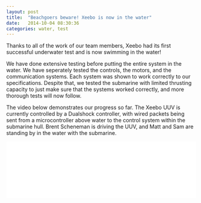 ```yaml
---
layout: post
title:  "Beachgoers beware! Xeebo is now in the water"
date:   2014-10-04 08:30:36
categories: water, test
---
```

Thanks to all of the work of our team members, Xeebo had its first successful underwater test and is now swimming in the water! 

We have done extensive testing before putting the entire system in the water. We have seperately tested the controls, the motors, and the communication systems. Each system was shown to work correctly to our specifications. Despite that, we tested the submarine with limited thrusting capacity to just make sure that the systems worked correctly, and more thorough tests will now follow. 

The video below demonstrates our progress so far. The Xeebo UUV is currently controlled by a Dualshock controller, with wired packets being sent from a microcontroller above water to the control system within the submarine hull. Brent Scheneman is driving the UUV, and Matt and Sam are standing by in the water with the submarine.

<iframe style="width:100%;height:auto;" src="//www.youtube.com/embed/Pi5bvLDqsAY" frameborder="0" allowfullscreen></iframe>